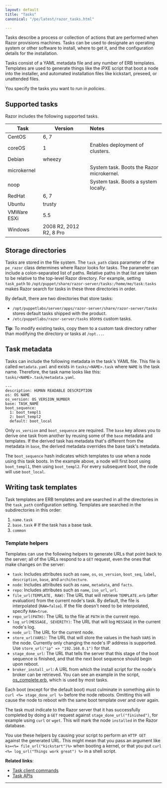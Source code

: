 ```yaml
---
layout: default
title: "Tasks"
canonical: "/pe/latest/razor_tasks.html"

---
```


Tasks describe a process or collection of actions that are performed when Razor provisions machines. Tasks can be used to designate an operating system or other software to install, where to get it, and the configuration details for the installation.

Tasks consist of a YAML metadata file and any number of ERB templates. Templates are used to generate things like the iPXE script that boot a node into the installer, and automated installation files like kickstart, preseed, or unattended files.

You specify the tasks you want to run in *policies*.

## Supported tasks

Razor includes the following supported tasks.

Task               | Version    | Notes
-------------------|------------|:--------------------
CentOS             | 6, 7         |
coreOS             | 1            | Enables deployment of clusters.
Debian             | wheezy       |
microkernel        |              | System task. Boots the Razor microkernel.
noop               |              | System task. Boots a system locally.
RedHat             | 6, 7         |
Ubuntu             | trusty       |
VMWare ESXi        | 5.5          |
Windows            | 2008 R2, 2012 R2, 8 Pro |

## Storage directories

Tasks are stored in the file system. The `task_path` class parameter of the `pe_razor` class determines where Razor looks for tasks. The parameter can include a colon-separated list of paths. Relative paths in that list are taken to be relative to the top-level Razor directory. For example, setting `task_path` to `/opt/puppet/share/razor-server/tasks:/home/me/task:tasks` makes Razor search for tasks in these three directories in order.

By default, there are two directories that store tasks:

* `/opt/puppetlabs/server/apps/razor-server/share/razor-server/tasks` stores default tasks shipped with the product.
* `/etc/puppetlabs/razor-server/tasks` stores custom tasks.

**Tip**: To modify existing tasks, copy them to a custom task directory rather than modifying the directory or tasks at `/opt...`.

## Task metadata

Tasks can include the following metadata in the task's YAML file. This file
is called `metadata.yaml` and exists in `tasks/<NAME>.task` where `NAME` is
the task name. Therefore, the task name looks like this:
`tasks/<NAME>.task/metadata.yaml`.

~~~
---
description: HUMAN READABLE DESCRIPTION
os: OS NAME
os_version: OS_VERSION_NUMBER
base: TASK_NAME
boot_sequence:
  1: boot_templ1
  2: boot_templ2
  default: boot_local
~~~

Only `os_version` and `boot_sequence` are required. The `base` key allows
you to derive one task from another by reusing some of the `base` metadata
and templates. If the derived task has metadata that's different from the
metadata in `base`, the derived metadata overrides the base task's
metadata.

The `boot_sequence` hash indicates which templates to use when a node using
this task boots. In the example above, a node will first boot using
`boot_templ1`, then using `boot_templ2`. For every subsequent boot, the
node will use `boot_local`.

## Writing task templates

Task templates are ERB templates and are searched in all the directories
in the `task_path` configuration setting. Templates are searched in
the subdirectories in this order:

1. `name.task`
2. `base.task` # If the task has a base task.
3. `common`

### Template helpers

Templates can use the following helpers to generate URLs that point back to
the server; all of the URLs respond to a `GET` request, even the ones that
make changes on the server:

* `task`: Includes attributes such as `name`, `os`, `os_version`, `boot_seq`, `label`, `description`, `base`, and `architecture`.
* `node`: Includes attributes such as `name`, `metadata`, and `facts`.
* `repo`: Includes attributes such as `name`, `iso_url`, `url`.
* `file_url(TEMPLATE, RAW)`: The URL that will retrieve `TEMPLATE.erb` (after evaluation) from the current node's task. By default, the file is interpolated (`RAW=false`). If the file doesn't need to be interpolated, specify `RAW=true`.
* `repo_url(PATH)`: The URL to the file at `PATH` in the current repo.
* `log_url(MESSAGE, SEVERITY)`: The URL that will log `MESSAGE` in the current node's log.
* `node_url`: The URL for the current node.
* `store_url(VARS)`: The URL that will store the values in the hash `VARS` in the node. Currently only changing the node's IP address is supported. Use `store_url("ip" => "192.168.0.1")` for that.
* `stage_done_url`: The URL that tells the server that this stage of the boot sequence is finished, and that the next boot sequence should begin upon reboot.
* `broker_install_url`: A URL from which the install script for the node's broker can be retrieved. You can see an example in the script, [os_complete.erb](https://github.com/puppetlabs/razor-server/blob/master/tasks/common/os_complete.erb), which is used by most tasks.

Each boot (except for the default boot) must culminate in something akin to
`curl <%= stage_done_url %>` before the node reboots. Omitting this will
cause the node to reboot with the same boot template over and over again.

The task must indicate to the Razor server that it has successfully
completed by doing a `GET` request against `stage_done_url("finished")`,
for example using `curl` or `wget`. This will mark the node `installed` in
the Razor database.

You use these helpers by causing your script to perform an `HTTP GET`
against the generated URL. This might mean that you pass an argument like
`ks=<%= file_url("kickstart")%>` when booting a kernel, or that you put
`curl <%= log_url("Things work great") %>` in a shell script.

**Related links**:

* [Task client commands](./razor_client_commands.html#task-commands)
* [Task APIs](./razor_reference.html#tasks)

* * *

